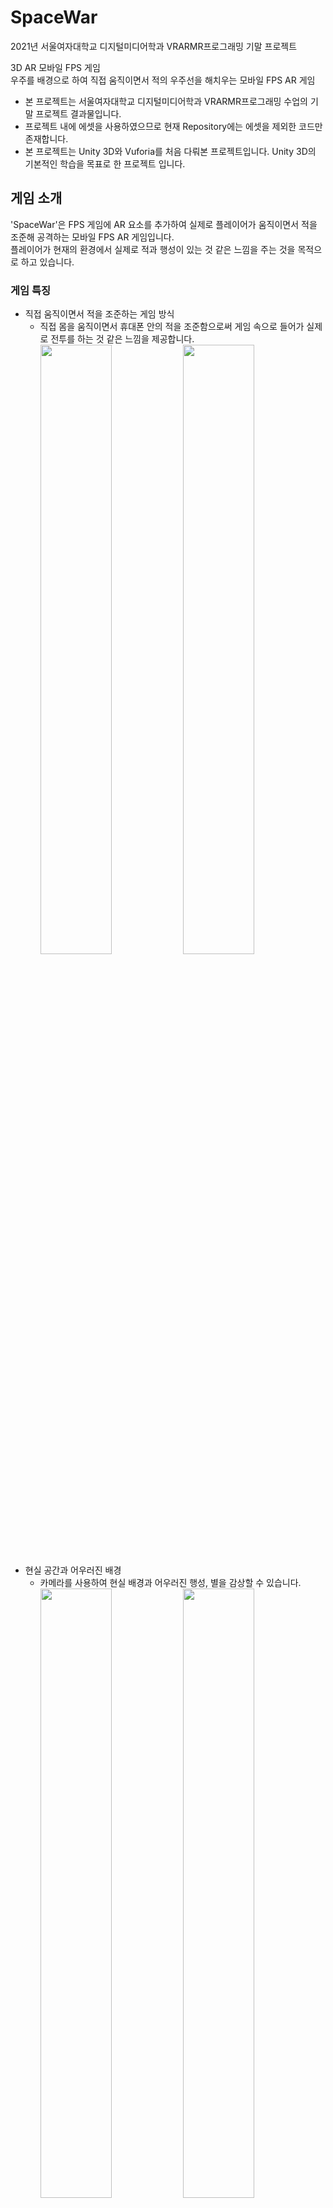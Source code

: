 # SpaceWar
2021년 서울여자대학교 디지털미디어학과 VRARMR프로그래밍 기말 프로젝트<br/>

3D AR 모바일 FPS 게임<br/>
우주를 배경으로 하여 직접 움직이면서 적의 우주선을 해치우는 모바일 FPS AR 게임<br/>
* 본 프로젝트는 서울여자대학교 디지털미디어학과 VRARMR프로그래밍 수업의 기말 프로젝트 결과물입니다.
* 프로젝트 내에 에셋을 사용하였으므로 현재 Repository에는 에셋을 제외한 코드만 존재합니다.
* 본 프로젝트는 Unity 3D와 Vuforia를 처음 다뤄본 프로젝트입니다. Unity 3D의 기본적인 학습을 목표로 한 프로젝트 입니다.

## 게임 소개
'SpaceWar'은 FPS 게임에 AR 요소를 추가하여 실제로 플레이어가 움직이면서 적을 조준해 공격하는 모바일 FPS AR 게임입니다.<br>
 플레이어가 현재의 환경에서 실제로 적과 행성이 있는 것 같은 느낌을 주는 것을 목적으로 하고 있습니다. <br/>

### 게임 특징
* 직접 움직이면서 적을 조준하는 게임 방식
  * 직접 몸을 움직이면서 휴대폰 안의 적을 조준함으로써 게임 속으로 들어가 실제로 전투를 하는 것 같은 느낌을 제공합니다.
  <br/><img width="50%" src="https://user-images.githubusercontent.com/68226341/223625763-ad0928e6-4803-4c9b-a4ab-50e00f0e6025.png"/><img width="50%" src="https://user-images.githubusercontent.com/68226341/223626692-ec060b7e-594b-4132-9097-ac5413641a6a.png"/>
* 현실 공간과 어우러진 배경
  * 카메라를 사용하여 현실 배경과 어우러진 행성, 별을 감상할 수 있습니다.
  <br/><img width="50%" src="https://github.com/user-attachments/assets/4210d348-b21d-44c7-ab2f-a90314e18979"/><img width="50%" src="https://github.com/user-attachments/assets/b98278c1-c7b1-4f89-8854-45f9de6d2dc3"/>
## 프로젝트 개요
### 개발 기간
* 2021.11 - 2021.12 (약 1개월)
### 개발 환경
* Unity 2020.1.17
* Vuforia
### 수행업무
개인 프로젝트입니다.
* 씬 구성 및 씬 이동 제작
  * LoadScene(), LoadSceneMode.Additive를 활용한 씬 이동 제작
  * 플레이어에 대한 씬과 게임 스테이지 씬 분리
* 스테이지 제작
  * 난이도에 따른 스테이지 3개 제작
  * 스테이지에 따른 게임 난이도 설정
* 플레이어 관리 및 제작
  * 충돌처리를 통한 플레이어 피격, 사망처리 제작
  * Raycast를 사용해 플레이어 공격, 아이템 획득 제작
* 적 스폰 및 공격, 사망 제작
  * Prefab과 Instantiate()을 사용한 적 생성 및 적 미사일 공격 생성
  * Random.Range()를 활용한 랜덤 적, 랜덤 위치 생성
  * Transform.LookAt()을 활용한 적 공격 조준
  * InvokeRepeating()을 활용한 주기적 적 공격 제작
* 아이템 스폰 및 적용 제작
  * Prefab과 Instantiate()을 사용한 아이템 생성
  * Random.Range()를 활용한 랜덤 아이템, 랜덤 위치 생성
* 튜토리얼 및 게임 UI 제작
  * UI 제작 및 연결
* 게임 사운드 적용
  * AudioSource를 활용한 게임 사운드 적용
* BillBoard 제작
  * 오브젝트가 카메라의 위치를 바라보도록 BillBoard 제작
## 프로젝트 성과
* 서울여자대학교 VRARMR프로그래밍 수업 기말 프로젝트 성적 만점
